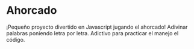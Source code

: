# Ahorcado
¡Pequeño proyecto divertido en Javascript jugando el ahorcado! Adivinar palabras poniendo letra por letra. Adictivo para practicar el manejo el código. 
